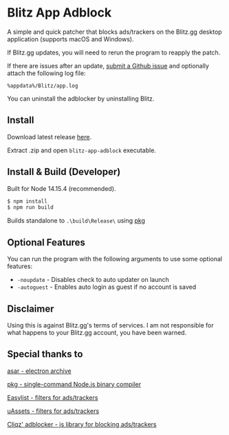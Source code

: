 # Blitz App Adblock

A simple and quick patcher that blocks ads/trackers on the Blitz.gg desktop application (supports macOS and Windows).

If Blitz.gg updates, you will need to rerun the program to reapply the patch. 

If there are issues after an update, [submit a Github issue](https://github.com/lulzsun/blitz-app-adblock/issues/new) and optionally attach the following log file: 

`%appdata%/Blitz/app.log`

You can uninstall the adblocker by uninstalling Blitz.

## Install

Download latest release [here](https://github.com/lulzsun/blitz-app-adblock/releases/latest).

Extract .zip and open `blitz-app-adblock` executable.

## Install & Build (Developer)

Built for Node 14.15.4 (recommended).

```bash
$ npm install
$ npm run build
```

Builds standalone to `.\build\Release\` using [pkg](https://github.com/vercel/pkg)

## Optional Features

You can run the program with the following arguments to use some optional features:

- `-noupdate` - Disables check to auto updater on launch
- `-autoguest` - Enables auto login as guest if no account is saved

## Disclaimer

Using this is against Blitz.gg's terms of services. I am not responsible for what happens to your Blitz.gg account, you have been warned.

## Special thanks to

[asar - electron archive](https://github.com/electron/asar)

[pkg - single-command Node.js binary compiler](https://github.com/vercel/pkg)

[Easylist - filters for ads/trackers](https://easylist.to/pages/about.html)

[uAssets - filters for ads/trackers](https://github.com/uBlockOrigin/uAssets)

[Cliqz' adblocker - js library for blocking ads/trackers](https://github.com/cliqz-oss/adblocker)
